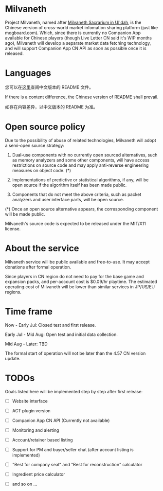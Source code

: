 # Milvaneth

Project Milvaneth, named after [Milvaneth Sacrarium in Ul'dah](https://ffxiv.gamerescape.com/wiki/Milvaneth_Sacrarium), is the Chinese version of cross-world market infomation sharing platform (just like mogboard.com). Which, since there is currently no Companion App available for Chinese players (though Live Letter CN said it's WIP months ago), Milvaneth will develop a separate market data fetching technology, and will support Companion App CN API as soon as possible once it is released.

# Languages

您可以在[这里](https://github.com/menphnia/Milvaneth/blob/master/README-zh-cn.md)查阅中文版本的 README 文件。

If there is a content difference, the Chinese version of README shall prevail.

如存在内容差异，以中文版本的 README 为准。

# Open source policy

Due to the possibility of abuse of related technologies, Milvaneth will adopt a semi-open source strategy:

1. Dual-use components with no currently open sourced alternatives, such as memory analyzers and some other components, will have access restrictions on source code and may apply anti-reverse engineering measures on object code. (\*)

2. Implementations of predictive or statistical algorithms, if any, will be open source if the algorithm itself has been made public.

3. Components that do not meet the above criteria, such as packet analyzers and user interface parts, will be open source.

(\*) Once an open source alternative appears, the corresponding component will be made public.

Milvaneth's source code is expected to be released under the MIT/X11 license.

# About the service

Milvaneth service will be public available and free-to-use. It may accept donations after formal operation.

Since players in CN region do not need to pay for the base game and expansion packs, and per-account cost is $0.09/hr playtime. The estimated operating cost of Milvaneth will be lower than similar services in JP/US/EU regions.

# Time frame

Now - Early Jul: Closed test and first release.

Early Jul - Mid Aug: Open test and initial data collection.

Mid Aug - Later: TBD

The formal start of operation will not be later than the 4.57 CN version update.

# TODOs

Goals listed here will be implemented step by step after first release:

- [ ] Website interface

- [ ] ~~ACT plugin version~~

- [ ] Companion App CN API (Currently not available)

- [ ] Monitoring and alerting

- [ ] Account/retainer based listing

- [ ] Support for PM and buyer/seller chat (after account listing is implemented)

- [ ] "Best for company seal" and "Best for reconstruction" calculator

- [ ] Ingredient price calculator

- [ ] and so on ...
